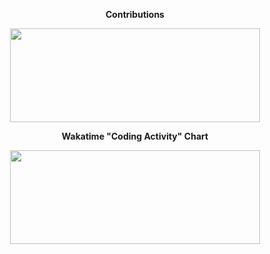 <p align="center">
    <b>Contributions</b>
</p>

<p align="center">
    <img
        src="https://github-readme-stats-git-masterrstaa-rickstaa.vercel.app/api?username=mrtnvgr&count_private=true&hide_title=true&bg_color=000000&text_color=dadada&show_icons=true&icon_color=dadada&ring_color=dadada&include_all_commits=true&hide=stars,contribs&border_radius=0&hide_rank=true&card_width=400px&custom_title=."
        width="400px"
        height="150px"
    />
</p>

<p align="center">
    <b>Wakatime "Coding Activity" Chart</b>
</p>

<p align="center">
    <img
         src="https://wakatime.com/share/@mrtnvgr/9071bc87-0381-497a-ae3b-e56d7a9c7a5a.svg"
         width="400px"
         height="150px"
    />
</p>

<!-- hide contribs, until #2282 will be resolved -->

<!--

<p align="center">
    <img src="https://github-readme-stats-git-masterrstaa-rickstaa.vercel.app/api/top-langs?username=mrtnvgr&layout=compact&bg_color=000000&text_color=dadada&border_radius=0&title_color=dadada" width="400px" />
</p>

-->
